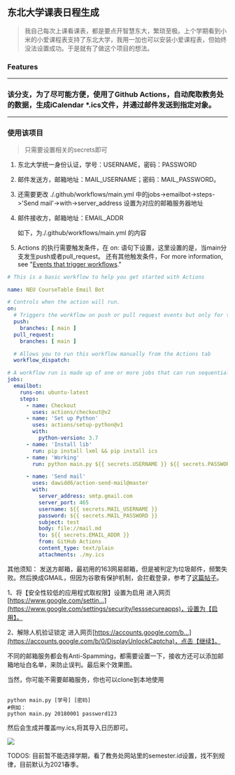 ## 东北大学课表日程生成
> 我自己每次上课看课表，都是要点开智慧东大，繁琐至极。上个学期看到小米的小爱课程表支持了东北大学，我用一加也可以安装小爱课程表，但始终没法设置成功。于是就有了做这个项目的想法。


### **Features**
-------------
### 该分支，为了尽可能方便，使用了Github Actions，自动爬取教务处的数据，生成iCalendar *.ics文件，并通过邮件发送到指定对象。

--------
### **使用该项目**
> 只需要设置相关的secrets即可
1. 东北大学统一身份认证，学号：USERNAME，密码：PASSWORD

2. 邮件发送方，邮箱地址：MAIL_USERNAME；密码：MAIL_PASSWORD。

3. 还需要更改 ./.github/workflows/main.yml 中的jobs->emailbot->steps->'Send mail'->with->server_address 设置为对应的邮箱服务器地址

4. 邮件接收方，邮箱地址：EMAIL_ADDR

   如下，为./.github/workflows/main.yml 的内容
5. Actions 的执行需要触发条件，在 on: 语句下设置，这里设置的是，当main分支发生push或者pull_request。 还有其他触发条件，For more information, see "[Events that trigger workflows](https://docs.github.com/articles/events-that-trigger-workflows)."

``` yml
# This is a basic workflow to help you get started with Actions

name: NEU CourseTable Email Bot

# Controls when the action will run. 
on:
  # Triggers the workflow on push or pull request events but only for the main branch
  push:
    branches: [ main ]
  pull_request:
    branches: [ main ]

  # Allows you to run this workflow manually from the Actions tab
  workflow_dispatch:

# A workflow run is made up of one or more jobs that can run sequentially or in parallel
jobs:
  emailbot:
    runs-on: ubuntu-latest
    steps:
      - name: Checkout
        uses: actions/checkout@v2
      - name: 'Set up Python'
        uses: actions/setup-python@v1
        with:
          python-version: 3.7
      - name: 'Install lib'
        run: pip install lxml && pip install ics
      - name: 'Working'
        run: python main.py ${{ secrets.USERNAME }} ${{ secrets.PASSWORD }}

      - name: 'Send mail'
        uses: dawidd6/action-send-mail@master
        with:
          server_address: smtp.gmail.com 
          server_port: 465
          username: ${{ secrets.MAIL_USERNAME }}
          password: ${{ secrets.MAIL_PASSWORD }}
          subject: test
          body: file://mail.md
          to: ${{ secrets.EMAIL_ADDR }}
          from: GitHub Actions
          content_type: text/plain
          attachments: ./my.ics

```
其他须知：
    发送方邮箱，最初用的163网易邮箱，但是被判定为垃圾邮件，频繁失败。然后换成GMAIL，但因为谷歌有保护机制，会拦截登录，参考了[这篇帖子](https://segmentfault.com/q/1010000008458788/a-1020000008470509)。

1、将【安全性较低的应用程式取权限】设置为启用
进入网页[https://www.google.com/settin...](https://www.google.com/settings/security/lesssecureapps)，设置为【启用】。

2、解除人机验证锁定
进入网页[https://accounts.google.com/b...](https://accounts.google.com/b/0/DisplayUnlockCaptcha)，点击【继续】。

​	不同的邮箱服务都会有Anti-Spamming，都需要设置一下，接收方还可以添加邮箱地址白名单，来防止误判。最后来个效果图。

当然，你可能不需要邮箱服务，你也可以clone到本地使用

```shell

python main.py [学号] [密码]
#例如：
python main.py 20180001 password123

```
然后会生成并覆盖my.ics,将其导入日历即可。

![](https://user-images.githubusercontent.com/49862786/106231771-6ad00480-622d-11eb-99a3-80517b5c07f4.jpg)

TODOS: 目前暂不能选择学期，看了教务处网站里的semester.id设置，找不到规律，目前默认为2021春季。